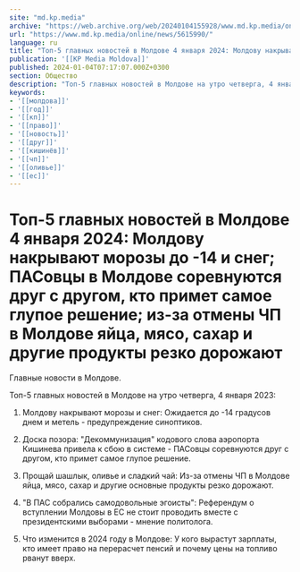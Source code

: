 ```yaml
---
site: "md.kp.media"
archive: "https://web.archive.org/web/20240104155928/www.md.kp.media/online/news/5615990/"
url: "https://www.md.kp.media/online/news/5615990/"
language: ru
title: "Топ-5 главных новостей в Молдове 4 января 2024: Молдову накрывают морозы до -14 и снег; ПАСовцы в Молдове соревнуются друг с другом, кто примет самое глупое решение; из-за отмены ЧП в Молдове яйца, мясо, сахар и другие продукты резко дорожают"
publication: '[[KP Media Moldova]]'
published: 2024-01-04T07:17:07.000Z+0300
section: Общество
description: "Топ-5 главных новостей в Молдове на утро четверга, 4 января 2024"
keywords:
- '[[молдова]]'
- '[[год]]'
- '[[кп]]'
- '[[право]]'
- '[[новость]]'
- '[[друг]]'
- '[[кишинёв]]'
- '[[чп]]'
- '[[оливье]]'
- '[[ес]]'
---
```


# Топ-5 главных новостей в Молдове 4 января 2024: Молдову накрывают морозы до -14 и снег; ПАСовцы в Молдове соревнуются друг с другом, кто примет самое глупое решение; из-за отмены ЧП в Молдове яйца, мясо, сахар и другие продукты резко дорожают

Главные новости в Молдове.

Топ-5 главных новостей в Молдове на утро четверга, 4 января 2023:

1. Молдову накрывают морозы и снег: Ожидается до -14 градусов днем и метель - предупреждение синоптиков.

2. Доска позора: "Декоммунизация" кодового слова аэропорта Кишинева привела к сбою в системе - ПАСовцы соревнуются друг с другом, кто примет самое глупое решение.

3. Прощай шашлык, оливье и сладкий чай: Из-за отмены ЧП в Молдове яйца, мясо, сахар и другие основные продукты резко дорожают.

4. "В ПАС собрались самодовольные эгоисты": Референдум о вступлении Молдовы в ЕС не стоит проводить вместе с президентскими выборами - мнение политолога.

5. Что изменится в 2024 году в Молдове: У кого вырастут зарплаты, кто имеет право на перерасчет пенсий и почему цены на топливо рванут вверх.